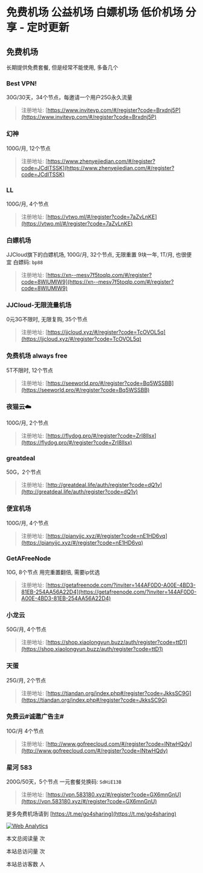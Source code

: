 # 免费机场 公益机场 白嫖机场 低价机场 分享 - 定时更新

## 免费机场
长期提供免费套餐, 但是经常不能使用, 多备几个

### Best VPN!
30G/30天，34个节点，每邀请一个用户25G永久流量
> 注册地址: [https://www.invitevp.com/#/register?code=Brxdnj5P](https://www.invitevp.com/#/register?code=Brxdnj5P)

### 幻神
100G/月, 12个节点
> 注册地址: [https://www.zhenyejiedian.com/#/register?code=JCdITSSK](https://www.zhenyejiedian.com/#/register?code=JCdITSSK)

### LL
100G/月, 4个节点
> 注册地址: [https://vtwo.ml/#/register?code=7aZvLnKE](https://vtwo.ml/#/register?code=7aZvLnKE)

### 白嫖机场
JJCloud旗下的白嫖机场, 100G/月, 32个节点, 无限重置
9块一年, 1T/月, 也很便宜
白嫖码: `bp88`
> 注册地址: [https://xn--mesv7f5toqlp.com/#/register?code=8WlUMlW9](https://xn--mesv7f5toqlp.com/#/register?code=8WlUMlW9)

### JJCloud-无限流量机场
0元3G不限时, 无限复购, 35个节点
> 注册地址: [https://jjcloud.xyz/#/register?code=TcOVOL5q](https://jjcloud.xyz/#/register?code=TcOVOL5q)

### 免费机场 always free
5T不限时, 12个节点
> 注册地址: [https://seeworld.pro/#/register?code=Bq5WSSBB](https://seeworld.pro/#/register?code=Bq5WSSBB)

### 夜猫云☁️
100G/月, 2个节点
> 注册地址: [https://flydog.pro/#/register?code=ZrI8lIsx](https://flydog.pro/#/register?code=ZrI8lIsx)

### greatdeal
50G，2个节点
> 注册地址: [http://greatdeal.life/auth/register?code=dQ1v](http://greatdeal.life/auth/register?code=dQ1v)

### 便宜机场
100G/月, 4个节点
> 注册地址: [https://pianyijc.xyz/#/register?code=nE1HD6vq](https://pianyijc.xyz/#/register?code=nE1HD6vq)

### GetAFreeNode
10G, 8个节点
用完重置翻倍, 需要ip优选
> 注册地址: [https://getafreenode.com/?inviter=144AF0D0-A00E-4BD3-81EB-254AA56A22D4](https://getafreenode.com/?inviter=144AF0D0-A00E-4BD3-81EB-254AA56A22D4)

### 小龙云
50G/月, 4个节点
> 注册地址: [https://shop.xiaolongyun.buzz/auth/register?code=ttD1](https://shop.xiaolongyun.buzz/auth/register?code=ttD1)

### 天蛋
25G/月, 2个节点
> 注册地址: [https://tiandan.org/index.php#/register?code=JkksSC9G](https://tiandan.org/index.php#/register?code=JkksSC9G)

### 免费云#诚邀广告主#
10G/月 4个节点
> 注册地址: [http://www.gofreecloud.com/#/register?code=INtwHQdy](http://www.gofreecloud.com/#/register?code=INtwHQdy)

### 星河 583
200G/50天，5个节点
一元套餐兑换码: `SdHiE13B`
> 注册地址: [https://vpn.583180.xyz/#/register?code=GX6mnGnU](https://vpn.583180.xyz/#/register?code=GX6mnGnU)

更多免费机场请到 [https://t.me/go4sharing](https://t.me/go4sharing)
<!-- Default Statcounter code for 机场分享 https://airport-share.github.io/
-->
<script type="text/javascript">
var sc_project=12857097; 
var sc_invisible=1; 
var sc_security="f38b2dfb"; 
</script>
<script type="text/javascript"
src="https://www.statcounter.com/counter/counter.js" async></script>
<noscript><div class="statcounter"><a title="Web Analytics"
href="https://statcounter.com/" target="_blank"><img class="statcounter"
src="https://c.statcounter.com/12857097/0/f38b2dfb/1/" alt="Web Analytics"
referrerPolicy="no-referrer-when-downgrade"></a></div></noscript>
<!-- End of Statcounter Code -->

<script async src="https://busuanzi.icodeq.com/busuanzi.pure.mini.js"></script>

本文总阅读量 <span id="busuanzi_value_page_pv"></span> 次

本站总访问量 <span id="busuanzi_value_site_pv"></span> 次

本站总访客数 <span id="busuanzi_value_site_uv"></span> 人

